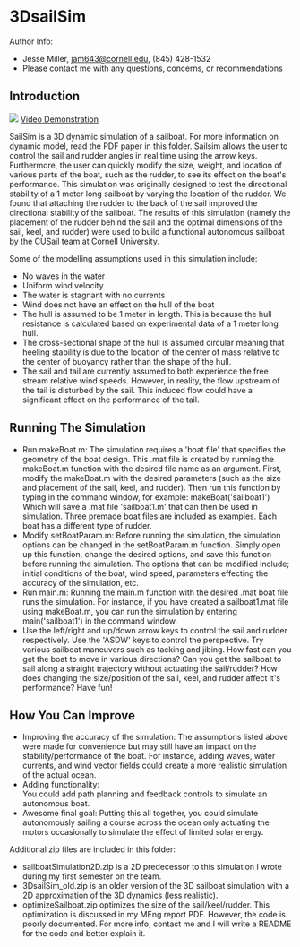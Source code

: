 # 3DsailSim
Author Info: 

* Jesse Miller, jam643@cornell.edu, (845) 428-1532
* Please contact me with any questions, concerns, or recommendations

## Introduction
![](sailSim.gif)
[Video Demonstration](https://www.youtube.com/watch?v=b1fbiitYMzA)

SailSim is a 3D dynamic simulation of a sailboat. For more information on
dynamic model, read the PDF paper in this folder. Sailsim allows the user
to control the sail and rudder angles in real time using the arrow keys.
Furthermore, the user can quickly modify the size, weight, and location
of various parts of the boat, such as the rudder, to see its effect on the
boat's performance. This simulation was originally designed to test the
directional stability of a 1 meter long sailboat by varying the location
of the rudder. We found that attaching the rudder to the back of the sail
improved the directional stability of the sailboat. The results of this 
simulation (namely the placement of the rudder behind the sail and the
optimal dimensions of the sail, keel, and rudder) were used to build a
functional autonomous sailboat by the CUSail team at Cornell University.

Some of the modelling assumptions used in this simulation include:
* No waves in the water
* Uniform wind velocity
* The water is stagnant with no currents
* Wind does not have an effect on the hull of the boat
* The hull is assumed to be 1 meter in length. This is because the hull 
  resistance is calculated based on experimental data of a 1 meter long
  hull.
* The cross-sectional shape of the hull is assumed circular meaning that 
  heeling stability is due to the location of the center of mass relative
  to the center of buoyancy rather than the shape of the hull.
* The sail and tail are currently assumed to both experience the free 
  stream relative wind speeds. However, in reality, the flow upstream of 
  the tail is disturbed by the sail. This induced flow could have a 
  significant effect on the performance of the tail.

## Running The Simulation
* Run makeBoat.m:
  The simulation requires a 'boat file' that specifies the geometry of the
  boat design. This .mat file is created by running the makeBoat.m function
  with the desired file name as an argument. First, modify the makeBoat.m
  with the desired parameters (such as the size and placement of the sail,
  keel, and rudder). Then run this function by typing in the command
  window, for example:
  makeBoat('sailboat1')
  Which will save a .mat file 'sailboat1.m' that can then be used in
  simulation. Three premade boat files are included as examples. Each boat
  has a different type of rudder.
* Modify setBoatParam.m:
  Before running the simulation, the simulation options can be changed in
  the setBoatParam.m function. Simply open up this function, change the
  desired options, and save this function before running the simulation. 
  The options that can be modified include; initial conditions of the boat,
  wind speed, parameters effecting the accuracy of the simulation, etc.
* Run main.m:
  Running the main.m function with the desired .mat boat file runs the
  simulation. For instance, if you have created a sailboat1.mat file using
  makeBoat.m, you can run the simulation by entering main('sailboat1') in
  the command window.
* Use the left/right and up/down arrow keys to control the sail and rudder
  respectively. Use the 'ASDW' keys to control the perspective. Try
  various sailboat maneuvers such as tacking and jibing. How fast can you
  get the boat to move in various directions? Can you get the sailboat to
  sail along a straight trajectory without actuating the sail/rudder? How
  does changing the size/position of the sail, keel, and rudder affect it's
  performance? Have fun!

## How You Can Improve
* Improving the accuracy of the simulation:
  The assumptions listed above were made for convenience but may still have
  an impact on the stability/performance of the boat. For instance, adding
  waves, water currents, and wind vector fields could create a more 
  realistic simulation of the actual ocean.
* Adding functionality:  
  You could add path planning and feedback controls to simulate an
  autonomous boat.
* Awesome final goal:
  Putting this all together, you could simulate autonomously sailing a
  course across the ocean only actuating the motors occasionally to
  simulate the effect of limited solar energy.

Additional zip files are included in this folder:

* sailboatSimulation2D.zip is a 2D predecessor to this simulation I wrote
  during my first semester on the team.
* 3DsailSim_old.zip is an older version of the 3D sailboat simulation with
  a 2D approximation of the 3D dynamics (less realistic).
* optimizeSailboat.zip optimizes the size of the sail/keel/rudder. This
  optimization is discussed in my MEng report PDF. However, the code is
  poorly documented. For more info, contact me and I will write a README
  for the code and better explain it.
